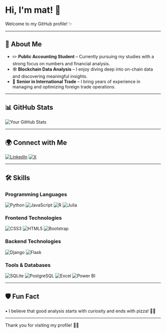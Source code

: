# Hi, I'm mat! 👋

Welcome to my GitHub profile! ✨

---

## 🐧 About Me
- ✏️ **Public Accounting Student** – Currently pursuing my studies with a strong focus on numbers and financial analysis.
- 🕸️ **Blockchain Data Analysis** – I enjoy diving deep into on-chain data and discovering meaningful insights.
- 💼 **Senior in International Trade** – I bring years of experience in managing and optimizing foreign trade operations.

---

## 📊 GitHub Stats
![Your GitHub Stats](https://github-readme-stats.vercel.app/api?username=your-username&show_icons=true&theme=tokyonight)

---

## 🌍 Connect with Me
[![LinkedIn](https://skillicons.dev/icons?i=linkedin)](https://www.linkedin.com/in/your-username)
[![X](https://skillicons.dev/icons?i=twitter)](https://x.com/your-username)

---

## 🛠️ Skills

### Programming Languages
![Python](https://skillicons.dev/icons?i=python)
![JavaScript](https://skillicons.dev/icons?i=javascript)
![R](https://skillicons.dev/icons?i=r)
![Julia](https://skillicons.dev/icons?i=julia)

### Frontend Technologies
![CSS3](https://skillicons.dev/icons?i=css)
![HTML5](https://skillicons.dev/icons?i=html)
![Bootstrap](https://skillicons.dev/icons?i=bootstrap)

### Backend Technologies
![Django](https://skillicons.dev/icons?i=django)
![Flask](https://skillicons.dev/icons?i=flask)

### Tools & Databases
![SQLite](https://skillicons.dev/icons?i=sqlite)
![PostgreSQL](https://skillicons.dev/icons?i=postgres)
![Excel](https://skillicons.dev/icons?i=excel)
![Power BI](https://skillicons.dev/icons?i=powerbi)

---

## 🛡️ Fun Fact
• I believe that good analysis starts with curiosity and ends with pizza! 🍕😂

---

Thank you for visiting my profile! 👋✨
